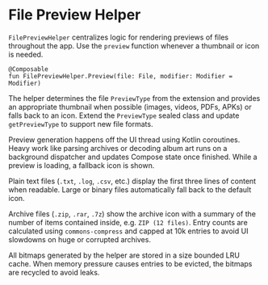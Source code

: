 # File Preview Helper

`FilePreviewHelper` centralizes logic for rendering previews of files throughout the app. Use the
`preview` function whenever a thumbnail or icon is needed.

```
@Composable
fun FilePreviewHelper.Preview(file: File, modifier: Modifier = Modifier)
```

The helper determines the file `PreviewType` from the extension and provides an appropriate
thumbnail when possible (images, videos, PDFs, APKs) or falls back to an icon. Extend the
`PreviewType` sealed class and update `getPreviewType` to support new file formats.

Preview generation happens off the UI thread using Kotlin coroutines. Heavy work
like parsing archives or decoding album art runs on a background dispatcher and
updates Compose state once finished. While a preview is loading, a fallback icon
is shown.

Plain text files (`.txt`, `.log`, `.csv`, etc.) display the first three lines of
content when readable. Large or binary files automatically fall back to the
default icon.

Archive files (`.zip`, `.rar`, `.7z`) show the archive icon with a summary of the number of items
contained inside, e.g. `ZIP (12 files)`. Entry counts are calculated using `commons-compress` and
capped at 10k entries to avoid UI slowdowns on huge or corrupted archives.

All bitmaps generated by the helper are stored in a size bounded LRU cache. When
memory pressure causes entries to be evicted, the bitmaps are recycled to avoid
leaks.